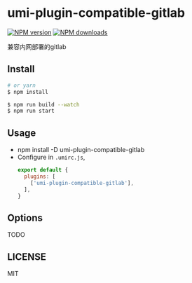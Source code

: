 # umi-plugin-compatible-gitlab

[![NPM version](https://img.shields.io/npm/v/umi-plugin-compatible-gitlab.svg?style=flat)](https://npmjs.org/package/umi-plugin-compatible-gitlab)
[![NPM downloads](http://img.shields.io/npm/dm/umi-plugin-compatible-gitlab.svg?style=flat)](https://npmjs.org/package/umi-plugin-compatible-gitlab)

兼容内网部署的gitlab

## Install

```bash
# or yarn
$ npm install
```

```bash
$ npm run build --watch
$ npm run start
```

## Usage

- npm install -D umi-plugin-compatible-gitlab
- Configure in `.umirc.js`,
    ```js
    export default {
      plugins: [
        ['umi-plugin-compatible-gitlab'],
      ],
    }
    ```

## Options

TODO

## LICENSE

MIT
